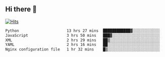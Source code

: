 ## Hi there 👋

<!--
**alihaqberdi/alihaqberdi** is a ✨ _special_ ✨ repository because its `README.md` (this file) appears on your GitHub profile.

Here are some ideas to get you started:

- 🔭 I’m currently working on ...
- 🌱 I’m currently learning ...
- 👯 I’m looking to collaborate on ...
- 🤔 I’m looking for help with ...
- 💬 Ask me about ...
- 📫 How to reach me: ...
- 😄 Pronouns: ...
- ⚡ Fun fact: ...
-->

[![Hits](https://hits.sh/github.com/alihaqberdi.svg)](https://hits.sh/github.com/alihaqberdi/)

<!--START_SECTION:waka-->

```txt
Python                     13 hrs 27 mins  ████████████▓░░░░░░░░░░░░   50.26 %
JavaScript                 3 hrs 50 mins   ███▓░░░░░░░░░░░░░░░░░░░░░   14.37 %
XML                        2 hrs 29 mins   ██▒░░░░░░░░░░░░░░░░░░░░░░   09.33 %
YAML                       2 hrs 16 mins   ██░░░░░░░░░░░░░░░░░░░░░░░   08.51 %
Nginx configuration file   1 hr 32 mins    █▒░░░░░░░░░░░░░░░░░░░░░░░   05.76 %
```

<!--END_SECTION:waka-->
